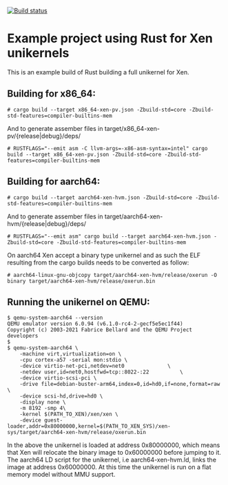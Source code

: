 [![Build status](https://gitlab.com/cardoe/oxerun/badges/master/pipeline.svg)](https://gitlab.com/cardoe/oxerun/commits/master)

# Example project using Rust for Xen unikernels

This is an example build of Rust building a full unikernel for Xen.

## Building for x86_64:

```shell
# cargo build --target x86_64-xen-pv.json -Zbuild-std=core -Zbuild-std-features=compiler-builtins-mem
```

And to generate assember files in target/x86_64-xen-pv/{release|debug}/deps/

```shell
# RUSTFLAGS="--emit asm -C llvm-args=-x86-asm-syntax=intel" cargo build --target x86_64-xen-pv.json -Zbuild-std=core -Zbuild-std-features=compiler-builtins-mem
```

## Building for aarch64:

```shell
# cargo build --target aarch64-xen-hvm.json -Zbuild-std=core -Zbuild-std-features=compiler-builtins-mem
```

And to generate assember files in target/aarch64-xen-hvm/{release|debug}/deps/

```shell
# RUSTFLAGS="--emit asm" cargo build --target aarch64-xen-hvm.json -Zbuild-std=core -Zbuild-std-features=compiler-builtins-mem
```

On aarch64 Xen accept a binary type unikernel and as such the ELF resulting from the cargo builds needs to be converted as follow:

```shell
# aarch64-linux-gnu-objcopy target/aarch64-xen-hvm/release/oxerun -O binary target/aarch64-xen-hvm/release/oxerun.bin
```

## Running the unikernel on QEMU:

```shell
$ qemu-system-aarch64 --version
QEMU emulator version 6.0.94 (v6.1.0-rc4-2-gecf5e5ec1f44)
Copyright (c) 2003-2021 Fabrice Bellard and the QEMU Project developers
$
$ qemu-system-aarch64 \
	-machine virt,virtualization=on \
	-cpu cortex-a57 -serial mon:stdio \
	-device virtio-net-pci,netdev=net0				\
	-netdev user,id=net0,hostfwd=tcp::8022-:22			\
	-device virtio-scsi-pci \
	-drive file=debian-buster-arm64,index=0,id=hd0,if=none,format=raw \
	-device scsi-hd,drive=hd0 \
	-display none \
	-m 8192 -smp 4\
	-kernel $(PATH_TO_XEN)/xen/xen \
	-device guest-loader,addr=0x80000000,kernel=$(PATH_TO_XEN_SYS)/xen-sys/target/aarch64-xen-hvm/release/oxerun.bin
```

In the above the unikernel is loaded at address 0x80000000, which means that Xen will relocate the binary image to 0x60000000
before jumping to it.  The aarch64 LD script for the unikernel, i.e aarch64-xen-hvm.ld, links the image at address 0x60000000.  At
this time the unikernel is run on a flat memory model without MMU support.
